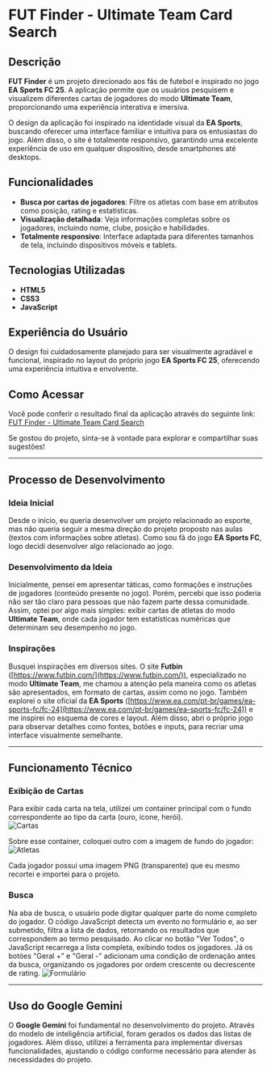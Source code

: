 # FUT Finder - Ultimate Team Card Search

## Descrição

**FUT Finder** é um projeto direcionado aos fãs de futebol e inspirado no jogo **EA Sports FC 25**. A aplicação permite que os usuários pesquisem e visualizem diferentes cartas de jogadores do modo **Ultimate Team**, proporcionando uma experiência interativa e imersiva.

O design da aplicação foi inspirado na identidade visual da **EA Sports**, buscando oferecer uma interface familiar e intuitiva para os entusiastas do jogo. Além disso, o site é totalmente responsivo, garantindo uma excelente experiência de uso em qualquer dispositivo, desde smartphones até desktops.

## Funcionalidades

- **Busca por cartas de jogadores**: Filtre os atletas com base em atributos como posição, rating e estatísticas.
- **Visualização detalhada**: Veja informações completas sobre os jogadores, incluindo nome, clube, posição e habilidades.
- **Totalmente responsivo**: Interface adaptada para diferentes tamanhos de tela, incluindo dispositivos móveis e tablets.

## Tecnologias Utilizadas

- **HTML5**
- **CSS3**
- **JavaScript**

## Experiência do Usuário

O design foi cuidadosamente planejado para ser visualmente agradável e funcional, inspirado no layout do próprio jogo **EA Sports FC 25**, oferecendo uma experiência intuitiva e envolvente.

## Como Acessar

Você pode conferir o resultado final da aplicação através do seguinte link:  
[FUT Finder - Ultimate Team Card Search](https://joaonative.github.io/alura-imersao-gemini-2024/)

Se gostou do projeto, sinta-se à vontade para explorar e compartilhar suas sugestões!

---

## Processo de Desenvolvimento

### Ideia Inicial

Desde o início, eu queria desenvolver um projeto relacionado ao esporte, mas não queria seguir a mesma direção do projeto proposto nas aulas (textos com informações sobre atletas). Como sou fã do jogo **EA Sports FC**, logo decidi desenvolver algo relacionado ao jogo.

### Desenvolvimento da Ideia

Inicialmente, pensei em apresentar táticas, como formações e instruções de jogadores (conteúdo presente no jogo). Porém, percebi que isso poderia não ser tão claro para pessoas que não fazem parte dessa comunidade. Assim, optei por algo mais simples: exibir cartas de atletas do modo **Ultimate Team**, onde cada jogador tem estatísticas numéricas que determinam seu desempenho no jogo.

### Inspirações

Busquei inspirações em diversos sites. O site **Futbin** ([https://www.futbin.com/](https://www.futbin.com/)), especializado no modo **Ultimate Team**, me chamou a atenção pela maneira como os atletas são apresentados, em formato de cartas, assim como no jogo. Também explorei o site oficial da **EA Sports** ([https://www.ea.com/pt-br/games/ea-sports-fc/fc-24](https://www.ea.com/pt-br/games/ea-sports-fc/fc-24)) e me inspirei no esquema de cores e layout. Além disso, abri o próprio jogo para observar detalhes como fontes, botões e inputs, para recriar uma interface visualmente semelhante.

---

## Funcionamento Técnico

### Exibição de Cartas

Para exibir cada carta na tela, utilizei um container principal com o fundo correspondente ao tipo da carta (ouro, ícone, herói).  
![Cartas](https://i.postimg.cc/PqwR4dBY/cards.png "cartas")

Sobre esse container, coloquei outro com a imagem de fundo do jogador:  
![Atletas](https://i.postimg.cc/Ghzw8hCp/Screenshot-2024-09-06-140424.png "atletas")

Cada jogador possui uma imagem PNG (transparente) que eu mesmo recortei e importei para o projeto.

### Busca

Na aba de busca, o usuário pode digitar qualquer parte do nome completo do jogador. O código JavaScript detecta um evento no formulário e, ao ser submetido, filtra a lista de dados, retornando os resultados que correspondem ao termo pesquisado. Ao clicar no botão "Ver Todos", o JavaScript recarrega a lista completa, exibindo todos os jogadores. Já os botões "Geral +" e "Geral -" adicionam uma condição de ordenação antes da busca, organizando os jogadores por ordem crescente ou decrescente de rating.
![Formulário](https://i.postimg.cc/kg4rx3Jv/Screenshot-2024-09-06-140706.png "formulário de busca")

---

## Uso do Google Gemini

O **Google Gemini** foi fundamental no desenvolvimento do projeto. Através do modelo de inteligência artificial, foram gerados os dados das listas de jogadores. Além disso, utilizei a ferramenta para implementar diversas funcionalidades, ajustando o código conforme necessário para atender às necessidades do projeto.
